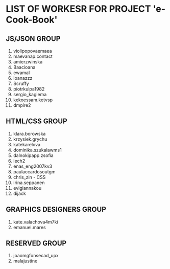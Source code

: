 # LIST OF WORKESR FOR PROJECT 'e-Cook-Book'

## JS/JSON GROUP

1. violipopovaemaea 
2. maevanap.contact
3. amierzwinska
4. Baacioana 
5. ewamal
6. ioanazzz
7. Scruffy
8. piotrkulpa1982
9. sergio_kagiema 
10. kekoessam.ketvsp
11. dmpire2

## HTML/CSS GROUP

1. klara.borowska 
2. krzysiek.grychu
3. katekarelova
4. dominika.szukalawms1
5. dalnokipapp.zsofia
6. lech2 
7. enas_eng2007kv3
8. paulaccardosoutgm 
9. chris_zin - CSS
10. irina.seppanen 
11. evigiannakou
12. dijack

## GRAPHICS DESIGNERS GROUP

1. kate.valachova4m7ki 
2. emanuel.mares

## RESERVED GROUP

1. joaomgfonsecad_upx
2. malajustine

